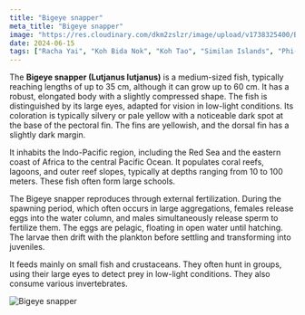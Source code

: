 ```yaml
---
title: "Bigeye snapper"
meta_title: "Bigeye snapper"
image: "https://res.cloudinary.com/dkm2zslzr/image/upload/v1738325400/Bigeye_Snapper_2477x1394_amj3km.png"
date: 2024-06-15
tags: ["Racha Yai", "Koh Bida Nok", "Koh Tao", "Similan Islands", "Phi-Phi"]
---
```


The **Bigeye snapper (Lutjanus lutjanus)** is a medium-sized fish, typically reaching lengths of up to 35 cm, although it can grow up to 60 cm. It has a robust, elongated body with a slightly compressed shape. The fish is distinguished by its large eyes, adapted for vision in low-light conditions. Its coloration is typically silvery or pale yellow with a noticeable dark spot at the base of the pectoral fin. The fins are yellowish, and the dorsal fin has a slightly dark margin.

It inhabits the Indo-Pacific region, including the Red Sea and the eastern coast of Africa to the central Pacific Ocean. It populates coral reefs, lagoons, and outer reef slopes, typically at depths ranging from 10 to 100 meters. These fish often form large schools.

The Bigeye snapper reproduces through external fertilization. During the spawning period, which often occurs in large aggregations, females release eggs into the water column, and males simultaneously release sperm to fertilize them. The eggs are pelagic, floating in open water until hatching. The larvae then drift with the plankton before settling and transforming into juveniles.

It feeds mainly on small fish and crustaceans. They often hunt in groups, using their large eyes to detect prey in low-light conditions. They also consume various invertebrates.

![Bigeye snapper](https://res.cloudinary.com/dkm2zslzr/image/upload/v1738325386/Bigeye_Snapper_2_xnsxnk.png "Bigeye snapper")